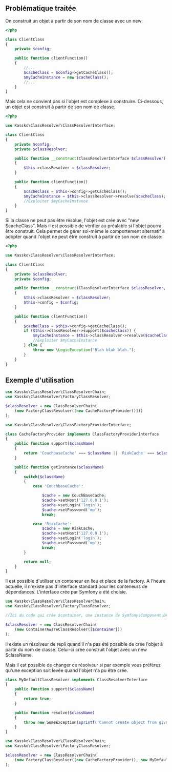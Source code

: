 Problématique traitée
---------------

On construit un objet à partir de son nom de classe avec un new:

```php
<?php

class ClientClass
{
    private $config;

    public function clientFunction()
    {
        //...
        $cacheClass = $config->getCacheClass();
        $myCacheInstance = new $cacheClass();
        //...
    }
}

```

Mais cela ne convient pas si l'objet est complexe à construire.
Ci-dessous, un objet est construit à partir de son nom de classe.

```php
<?php

use Kassko\ClassResolver\ClassResolverInterface;

class ClientClass
{
    private $config;
    private $classResolver;

    public function __construct(ClassResolverInterface $classResolver)
    {
        $this->classResolver = $classResolver;
    }

    public function clientFunction()
    {
        $cacheClass = $this->config->getCacheClass();
        $myCacheInstance = $this->classResolver->resolve($cacheClass);
        //Exploiter $myCacheInstance
    }
}

```

Si la classe ne peut pas être résolue, l'objet est crée avec "new $cacheClass".
Mais il est possible de vérifier au préalable si l'objet pourra être construit.
Cela permet de gérer soi-même le comportement alternatif à adopter quand l'objet ne peut être
construit à partir de son nom de classe:

```php
<?php

use Kassko\ClassResolver\ClassResolverInterface;

class ClientClass
{
    private $classResolver;
    private $config;

    public function __construct(ClassResolverInterface $classResolver, $config)
    {
        $this->classResolver = $classResolver;
        $this->config = $config;
    }

    public function clientFunction()
    {
        $cacheClass = $this->config->getCacheClass();
        if ($this->classResolver->support($cacheClass)) {
            $myCacheInstance = $this->classResolver->resolve($cacheClass);
            //Exploiter $myCacheInstance
        } else {
            throw new \LogicException("Blah blah blah.");
        }
    }
}

```

Exemple d'utilisation
-------------------

```php
use Kassko\ClassResolver\ClassResolverChain;
use Kassko\ClassResolver\FactoryClassResolver;

$classResolver = new ClassResolverChain(
    (new FactoryClassResolver([new CacheFactoryProvider()]))
);
```

```php
use Kassko\ClassResolver\ClassFactoryProviderInterface;

class CacheFactoryProvider implements ClassFactoryProviderInterface
{
    public function support($className)
    {
        return 'CouchbaseCache' === $className || 'RiakCache' === $className;
    }

    public function getInstance($className)
    {
        switch($className)
        {
            case 'CouchbaseCache':

                $cache = new CouchBaseCache;
                $cache->setHost('127.0.0.1');
                $cache->setLogin('login');
                $cache->setPassword('mp');
                break;

            case 'RiakCache':
                $cache = new RiakCache;
                $cache->setHost('127.0.0.1');
                $cache->setLogin('login');
                $cache->setPassword('mp');
                break;
        }

        return null;
    }
}
```

Il est possible d'utiliser un conteneur en lieu et place de la factory.
A l'heure actuelle, il n'existe pas d'interface standard pour les conteneurs de dépendances.
L'interface crée par Symfony a été choisie.

```php
use Kassko\ClassResolver\ClassResolverChain;
use Kassko\ClassResolver\FactoryClassResolver;

//Ici du code qui crée $container, une instance de Symfony\Component\DependencyInjection\ContainerInterface

$classResolver = new ClassResolverChain(
    (new ContainerAwareClassResolver([$container]))
);
```

Il existe un résolveur de repli quand il n'a pas été possible de crée l'objet à partir du nom de classe.
Celui-ci crée construit l'objet avec un new $className.

Mais il est possible de changer ce résolveur si par exemple vous préférez qu'une exception soit levée quand l'objet n'a pu être crée.

```php
class MyDefaultClassResolver implements ClassResolverInterface
{
    public function support($className)
    {
        return true;
    }

    public function resolve($className)
    {
        throw new SomeException(sprintf('Cannot create object from given class name "%s"', $className));
    }
}
```

```php
use Kassko\ClassResolver\ClassResolverChain;
use Kassko\ClassResolver\FactoryClassResolver;

$classResolver = new ClassResolverChain(
    (new FactoryClassResolver([new CacheFactoryProvider(), new MyDefaultClassResolver]))
);

```
